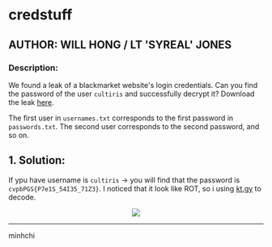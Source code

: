 # credstuff
## AUTHOR:  WILL HONG / LT 'SYREAL' JONES

### Description:
We found a leak of a blackmarket website's login credentials. Can you find the password of the user ```cultiris``` and successfully decrypt it?
Download the leak [here](https://artifacts.picoctf.net/c/151/leak.tar).

The first user in ```usernames.txt``` corresponds to the first password in ```passwords.txt```. The second user corresponds to the second password, and so on.

## 1. Solution:

If ypu have username is ```cultiris``` $\to$ you will find that the password is ```cvpbPGS{P7e1S_54I35_71Z3}```. I noticed that it look like ROT, so i using [kt.gy](https://kt.gy/tools.html#conv/) to decode.

<p align="center">
  <img src="https://media.giphy.com/media/d0SEajOmMna1i/giphy.gif" />
</p>

---

minhchi
